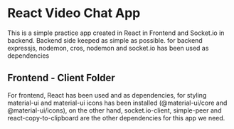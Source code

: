 # React Video Chat App

This is a simple practice app created in React in Frontend and Socket.io in backend. Backend side keeped as simple as possible.
for backend expressjs, nodemon, cros, nodemon and socket.io has been used as dependencies

## Frontend - Client Folder

For frontend, React has been used and as dependencies, for styling material-ui and material-ui icons has been installed (@material-ui/core and @material-ui/icons), on the other hand, socket.io-client, simple-peer and react-copy-to-clipboard are the other dependencies for this app we need.
